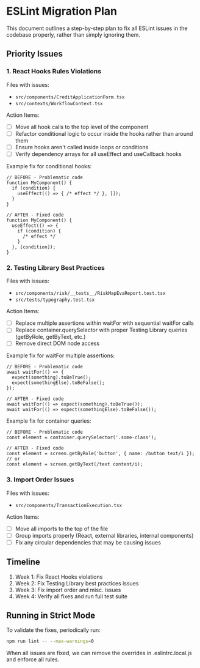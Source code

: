# ESLint Migration Plan

This document outlines a step-by-step plan to fix all ESLint issues in the codebase properly, rather than simply ignoring them.

## Priority Issues

### 1. React Hooks Rules Violations

Files with issues:
- `src/components/CreditApplicationForm.tsx`
- `src/contexts/WorkflowContext.tsx`

Action Items:
- [ ] Move all hook calls to the top level of the component
- [ ] Refactor conditional logic to occur inside the hooks rather than around them
- [ ] Ensure hooks aren't called inside loops or conditions
- [ ] Verify dependency arrays for all useEffect and useCallback hooks

Example fix for conditional hooks:
```tsx
// BEFORE - Problematic code
function MyComponent() {
  if (condition) {
    useEffect(() => { /* effect */ }, []);
  }
}

// AFTER - Fixed code
function MyComponent() {
  useEffect(() => {
    if (condition) {
      /* effect */
    }
  }, [condition]);
}
```

### 2. Testing Library Best Practices

Files with issues:
- `src/components/risk/__tests__/RiskMapEvaReport.test.tsx`
- `src/tests/typography.test.tsx`

Action Items:
- [ ] Replace multiple assertions within waitFor with sequential waitFor calls
- [ ] Replace container.querySelector with proper Testing Library queries (getByRole, getByText, etc.)
- [ ] Remove direct DOM node access

Example fix for waitFor multiple assertions:
```tsx
// BEFORE - Problematic code
await waitFor(() => {
  expect(something).toBeTrue();
  expect(somethingElse).toBeFalse();
});

// AFTER - Fixed code
await waitFor(() => expect(something).toBeTrue());
await waitFor(() => expect(somethingElse).toBeFalse());
```

Example fix for container queries:
```tsx
// BEFORE - Problematic code
const element = container.querySelector('.some-class');

// AFTER - Fixed code
const element = screen.getByRole('button', { name: /button text/i });
// or
const element = screen.getByText(/text content/i);
```

### 3. Import Order Issues

Files with issues:
- `src/components/TransactionExecution.tsx`

Action Items:
- [ ] Move all imports to the top of the file
- [ ] Group imports properly (React, external libraries, internal components)
- [ ] Fix any circular dependencies that may be causing issues

## Timeline

1. Week 1: Fix React Hooks violations
2. Week 2: Fix Testing Library best practices issues
3. Week 3: Fix import order and misc. issues
4. Week 4: Verify all fixes and run full test suite

## Running in Strict Mode

To validate the fixes, periodically run:
```bash
npm run lint -- --max-warnings=0
```

When all issues are fixed, we can remove the overrides in .eslintrc.local.js and enforce all rules.
